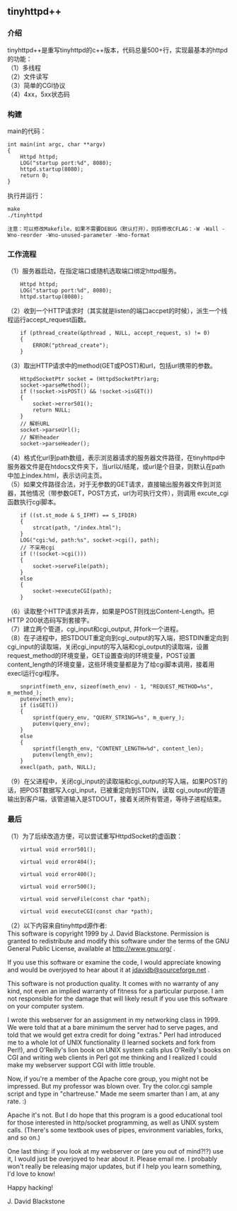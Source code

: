## tinyhttpd++
### 介绍
tinyhttpd++是重写tinyhttpd的c++版本，代码总量500+行，实现最基本的httpd的功能：  
（1）多线程  
（2）文件读写  
（3）简单的CGI协议  
（4）4xx，5xx状态码  

### 构建
main的代码：
```
int main(int argc, char **argv)
{
    Httpd httpd;
    LOG("startup port:%d", 8080);
    httpd.startup(8080);
    return 0;
}
```

执行并运行：
```
make
./tinyhttpd

注意：可以修改Makefile，如果不需要DEBUG（默认打开），则将修改CFLAG：-W -Wall -Wno-reorder -Wno-unused-parameter -Wno-format
```

### 工作流程
（1）服务器启动，在指定端口或随机选取端口绑定httpd服务。
```
    Httpd httpd;
    LOG("startup port:%d", 8080);
    httpd.startup(8080);
```
（2）收到一个HTTP请求时（其实就是listen的端口accpet的时候），派生一个线程运行accept_request函数。  
```
    if (pthread_create(&pthread , NULL, accept_request, s) != 0)
    {
        ERROR("pthread_create");
    }
```
（3）取出HTTP请求中的method(GET或POST)和url，包括url携带的参数。  
```
    HttpdSocketPtr socket = (HttpdSocketPtr)arg;
    socket->parseMethod();
    if (!socket->isPOST() && !socket->isGET())
    {
        socket->error501();
        return NULL;
    }
    // 解析URL
    socket->parseUrl();
    // 解析header
    socket->parseHeader();
```
（4）格式化url到path数组，表示浏览器请求的服务器文件路径，在tinyhttpd中服务器文件是在htdocs文件夹下，当url以/结尾，或url是个目录，则默认在path中加上index.html，表示访问主页。  
（5）如果文件路径合法，对于无参数的GET请求，直接输出服务器文件到浏览器，其他情况（带参数GET，POST方式，url为可执行文件），则调用 excute_cgi 函数执行cgi脚本。  
```
    if ((st.st_mode & S_IFMT) == S_IFDIR)
    {
        strcat(path, "/index.html");
    }
    LOG("cgi:%d, path:%s", socket->cgi(), path);
    // 不采用cgi
    if (!(socket->cgi()))
    {
        socket->serveFile(path);
    }
    else
    {
        socket->executeCGI(path);
    }
```
（6）读取整个HTTP请求并丢弃，如果是POST则找出Content-Length。把HTTP 200状态码写到套接字。  
（7）建立两个管道，cgi_input和cgi_output, 并fork一个进程。  
（8）在子进程中，把STDOUT重定向到cgi_output的写入端，把STDIN重定向到cgi_input的读取端，关闭cgi_input的写入端和cgi_output的读取端，设置request_method的环境变量，GET设置查询的环境变量，POST设置content_length的环境变量，这些环境变量都是为了给cgi脚本调用，接着用 execl运行cgi程序。  
```
    snprintf(meth_env, sizeof(meth_env) - 1, "REQUEST_METHOD=%s", m_method_);
    putenv(meth_env);
    if (isGET()) 
    {
        sprintf(query_env, "QUERY_STRING=%s", m_query_);
        putenv(query_env);
    }
    else 
    {
        sprintf(length_env, "CONTENT_LENGTH=%d", content_len);
        putenv(length_env);
    }
    execl(path, path, NULL);
```
（9）在父进程中，关闭cgi_input的读取端和cgi_output的写入端，如果POST的话，把POST数据写入cgi_input，已被重定向到STDIN，读取 cgi_output的管道输出到客户端，该管道输入是STDOUT，接着关闭所有管道，等待子进程结束。 

### 最后
（1）为了后续改造方便，可以尝试重写HttpdSocket的虚函数：  
```
    virtual void error501();

    virtual void error404();

    virtual void error400();

    virtual void error500();

    virtual void serveFile(const char *path);

    virtual void executeCGI(const char *path);
```
（2）以下内容来自tinyhttpd源作者:   
This software is copyright 1999 by J. David Blackstone. Permission is granted to redistribute and modify this software under the terms of the GNU General Public License, available at http://www.gnu.org/ .

If you use this software or examine the code, I would appreciate knowing and would be overjoyed to hear about it at jdavidb@sourceforge.net .

This software is not production quality. It comes with no warranty of any kind, not even an implied warranty of fitness for a particular purpose. I am not responsible for the damage that will likely result if you use this software on your computer system.

I wrote this webserver for an assignment in my networking class in 1999. We were told that at a bare minimum the server had to serve pages, and told that we would get extra credit for doing "extras." Perl had introduced me to a whole lot of UNIX functionality (I learned sockets and fork from Perl!), and O'Reilly's lion book on UNIX system calls plus O'Reilly's books on CGI and writing web clients in Perl got me thinking and I realized I could make my webserver support CGI with little trouble.

Now, if you're a member of the Apache core group, you might not be impressed. But my professor was blown over. Try the color.cgi sample script and type in "chartreuse." Made me seem smarter than I am, at any rate. :)

Apache it's not. But I do hope that this program is a good educational tool for those interested in http/socket programming, as well as UNIX system calls. (There's some textbook uses of pipes, environment variables, forks, and so on.)

One last thing: if you look at my webserver or (are you out of mind?!?) use it, I would just be overjoyed to hear about it. Please email me. I probably won't really be releasing major updates, but if I help you learn something, I'd love to know!

Happy hacking!

J. David Blackstone